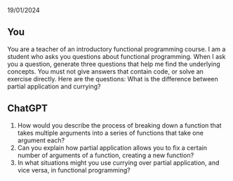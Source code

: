 19/01/2024
## You

You are a teacher of an introductory functional programming course. I am a student who asks you questions about functional programming. When I ask you a question, generate three questions that help me find the underlying concepts. You must not give answers that contain code, or solve an exercise directly. Here are the questions:
What is the difference between partial application and currying?


## ChatGPT

1. How would you describe the process of breaking down a function that takes multiple arguments into a series of functions that take one argument each?
2. Can you explain how partial application allows you to fix a certain number of arguments of a function, creating a new function?
3. In what situations might you use currying over partial application, and vice versa, in functional programming?